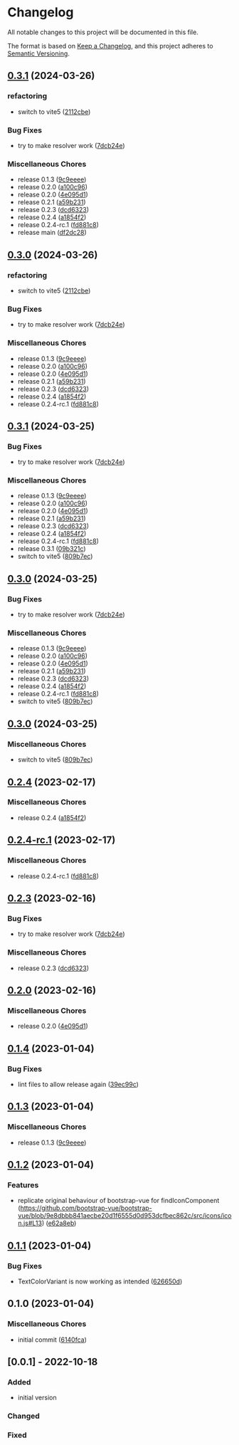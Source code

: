 # Changelog

All notable changes to this project will be documented in this file.

The format is based on [Keep a Changelog](https://keepachangelog.com/en/1.0.0/),
and this project adheres to [Semantic Versioning](https://semver.org/spec/v2.0.0.html).

## [0.3.1](https://github.com/boindil/bootstrap-vue-next-icons/compare/bootstrapvuenexticons-v0.3.1...bootstrapvuenexticons-v0.3.1) (2024-03-26)


### refactoring

* switch to vite5 ([2112cbe](https://github.com/boindil/bootstrap-vue-next-icons/commit/2112cbe95111e3a5f89e44103102bae7b479c761))


### Bug Fixes

* try to make resolver work ([7dcb24e](https://github.com/boindil/bootstrap-vue-next-icons/commit/7dcb24e36e0f5d13e1835bb3121212b9168aa1c8))


### Miscellaneous Chores

* release 0.1.3 ([9c9eeee](https://github.com/boindil/bootstrap-vue-next-icons/commit/9c9eeee48737b8ed5923173eb409ea9d5b77711d))
* release 0.2.0 ([a100c96](https://github.com/boindil/bootstrap-vue-next-icons/commit/a100c96eb19d2b4523da17defb5a2e19e17c1d4b))
* release 0.2.0 ([4e095d1](https://github.com/boindil/bootstrap-vue-next-icons/commit/4e095d1f1c4ae80036d05726a5c32540632dc540))
* release 0.2.1 ([a59b231](https://github.com/boindil/bootstrap-vue-next-icons/commit/a59b231f15fb0ecfe789cf9e59ac58b68acefcc7))
* release 0.2.3 ([dcd6323](https://github.com/boindil/bootstrap-vue-next-icons/commit/dcd63232e21a73c56143d7102c0e8b69ad1b5d18))
* release 0.2.4 ([a1854f2](https://github.com/boindil/bootstrap-vue-next-icons/commit/a1854f278c062e9fcb075c22820d8c10bbc3fc7d))
* release 0.2.4-rc.1 ([fd881c8](https://github.com/boindil/bootstrap-vue-next-icons/commit/fd881c8b56fd71d4c3e5243b907811fcbb3f0ef6))
* release main ([df2dc28](https://github.com/boindil/bootstrap-vue-next-icons/commit/df2dc28129cce1966df45f58bb3d927d468f0f17))

## [0.3.0](https://github.com/boindil/bootstrap-vue-next-icons/compare/bootstrapvuenexticons-v0.3.1...bootstrapvuenexticons-v0.3.0) (2024-03-26)


### refactoring

* switch to vite5 ([2112cbe](https://github.com/boindil/bootstrap-vue-next-icons/commit/2112cbe95111e3a5f89e44103102bae7b479c761))


### Bug Fixes

* try to make resolver work ([7dcb24e](https://github.com/boindil/bootstrap-vue-next-icons/commit/7dcb24e36e0f5d13e1835bb3121212b9168aa1c8))


### Miscellaneous Chores

* release 0.1.3 ([9c9eeee](https://github.com/boindil/bootstrap-vue-next-icons/commit/9c9eeee48737b8ed5923173eb409ea9d5b77711d))
* release 0.2.0 ([a100c96](https://github.com/boindil/bootstrap-vue-next-icons/commit/a100c96eb19d2b4523da17defb5a2e19e17c1d4b))
* release 0.2.0 ([4e095d1](https://github.com/boindil/bootstrap-vue-next-icons/commit/4e095d1f1c4ae80036d05726a5c32540632dc540))
* release 0.2.1 ([a59b231](https://github.com/boindil/bootstrap-vue-next-icons/commit/a59b231f15fb0ecfe789cf9e59ac58b68acefcc7))
* release 0.2.3 ([dcd6323](https://github.com/boindil/bootstrap-vue-next-icons/commit/dcd63232e21a73c56143d7102c0e8b69ad1b5d18))
* release 0.2.4 ([a1854f2](https://github.com/boindil/bootstrap-vue-next-icons/commit/a1854f278c062e9fcb075c22820d8c10bbc3fc7d))
* release 0.2.4-rc.1 ([fd881c8](https://github.com/boindil/bootstrap-vue-next-icons/commit/fd881c8b56fd71d4c3e5243b907811fcbb3f0ef6))

## [0.3.1](https://github.com/boindil/bootstrap-vue-next-icons/compare/bootstrapvuenexticons-v0.3.0...bootstrapvuenexticons-v0.3.1) (2024-03-25)

### Bug Fixes

- try to make resolver work ([7dcb24e](https://github.com/boindil/bootstrap-vue-next-icons/commit/7dcb24e36e0f5d13e1835bb3121212b9168aa1c8))

### Miscellaneous Chores

- release 0.1.3 ([9c9eeee](https://github.com/boindil/bootstrap-vue-next-icons/commit/9c9eeee48737b8ed5923173eb409ea9d5b77711d))
- release 0.2.0 ([a100c96](https://github.com/boindil/bootstrap-vue-next-icons/commit/a100c96eb19d2b4523da17defb5a2e19e17c1d4b))
- release 0.2.0 ([4e095d1](https://github.com/boindil/bootstrap-vue-next-icons/commit/4e095d1f1c4ae80036d05726a5c32540632dc540))
- release 0.2.1 ([a59b231](https://github.com/boindil/bootstrap-vue-next-icons/commit/a59b231f15fb0ecfe789cf9e59ac58b68acefcc7))
- release 0.2.3 ([dcd6323](https://github.com/boindil/bootstrap-vue-next-icons/commit/dcd63232e21a73c56143d7102c0e8b69ad1b5d18))
- release 0.2.4 ([a1854f2](https://github.com/boindil/bootstrap-vue-next-icons/commit/a1854f278c062e9fcb075c22820d8c10bbc3fc7d))
- release 0.2.4-rc.1 ([fd881c8](https://github.com/boindil/bootstrap-vue-next-icons/commit/fd881c8b56fd71d4c3e5243b907811fcbb3f0ef6))
- release 0.3.1 ([09b321c](https://github.com/boindil/bootstrap-vue-next-icons/commit/09b321c135c4c4a61975a0eb876c446ab0f9658f))
- switch to vite5 ([809b7ec](https://github.com/boindil/bootstrap-vue-next-icons/commit/809b7ec726c07d2721304dcfbb1d551d67f71774))

## [0.3.0](https://github.com/boindil/bootstrap-vue-next-icons/compare/bootstrapvuenexticons-v0.3.0...bootstrapvuenexticons-v0.3.0) (2024-03-25)

### Bug Fixes

- try to make resolver work ([7dcb24e](https://github.com/boindil/bootstrap-vue-next-icons/commit/7dcb24e36e0f5d13e1835bb3121212b9168aa1c8))

### Miscellaneous Chores

- release 0.1.3 ([9c9eeee](https://github.com/boindil/bootstrap-vue-next-icons/commit/9c9eeee48737b8ed5923173eb409ea9d5b77711d))
- release 0.2.0 ([a100c96](https://github.com/boindil/bootstrap-vue-next-icons/commit/a100c96eb19d2b4523da17defb5a2e19e17c1d4b))
- release 0.2.0 ([4e095d1](https://github.com/boindil/bootstrap-vue-next-icons/commit/4e095d1f1c4ae80036d05726a5c32540632dc540))
- release 0.2.1 ([a59b231](https://github.com/boindil/bootstrap-vue-next-icons/commit/a59b231f15fb0ecfe789cf9e59ac58b68acefcc7))
- release 0.2.3 ([dcd6323](https://github.com/boindil/bootstrap-vue-next-icons/commit/dcd63232e21a73c56143d7102c0e8b69ad1b5d18))
- release 0.2.4 ([a1854f2](https://github.com/boindil/bootstrap-vue-next-icons/commit/a1854f278c062e9fcb075c22820d8c10bbc3fc7d))
- release 0.2.4-rc.1 ([fd881c8](https://github.com/boindil/bootstrap-vue-next-icons/commit/fd881c8b56fd71d4c3e5243b907811fcbb3f0ef6))
- switch to vite5 ([809b7ec](https://github.com/boindil/bootstrap-vue-next-icons/commit/809b7ec726c07d2721304dcfbb1d551d67f71774))

## [0.3.0](https://github.com/boindil/bootstrap-vue-next-icons/compare/bootstrapvuenexticons-v0.2.4...bootstrapvuenexticons-v0.3.0) (2024-03-25)

### Miscellaneous Chores

- switch to vite5 ([809b7ec](https://github.com/boindil/bootstrap-vue-next-icons/commit/809b7ec726c07d2721304dcfbb1d551d67f71774))

## [0.2.4](https://github.com/boindil/bootstrap-vue-3-icons/compare/v0.2.4-rc.1...v0.2.4) (2023-02-17)

### Miscellaneous Chores

- release 0.2.4 ([a1854f2](https://github.com/boindil/bootstrap-vue-3-icons/commit/a1854f278c062e9fcb075c22820d8c10bbc3fc7d))

## [0.2.4-rc.1](https://github.com/boindil/bootstrap-vue-3-icons/compare/v0.2.3...v0.2.4-rc.1) (2023-02-17)

### Miscellaneous Chores

- release 0.2.4-rc.1 ([fd881c8](https://github.com/boindil/bootstrap-vue-3-icons/commit/fd881c8b56fd71d4c3e5243b907811fcbb3f0ef6))

## [0.2.3](https://github.com/boindil/bootstrap-vue-3-icons/compare/v0.2.2...v0.2.3) (2023-02-16)

### Bug Fixes

- try to make resolver work ([7dcb24e](https://github.com/boindil/bootstrap-vue-3-icons/commit/7dcb24e36e0f5d13e1835bb3121212b9168aa1c8))

### Miscellaneous Chores

- release 0.2.3 ([dcd6323](https://github.com/boindil/bootstrap-vue-3-icons/commit/dcd63232e21a73c56143d7102c0e8b69ad1b5d18))

## [0.2.0](https://github.com/boindil/bootstrap-vue-3-icons/compare/v0.1.4...v0.2.0) (2023-02-16)

### Miscellaneous Chores

- release 0.2.0 ([4e095d1](https://github.com/boindil/bootstrap-vue-3-icons/commit/4e095d1f1c4ae80036d05726a5c32540632dc540))

## [0.1.4](https://github.com/boindil/bootstrap-vue-next-icons/compare/v0.1.3...v0.1.4) (2023-01-04)

### Bug Fixes

- lint files to allow release again ([39ec99c](https://github.com/boindil/bootstrap-vue-next-icons/commit/39ec99cb3f4fbef4399a6f54b4704510cc01b100))

## [0.1.3](https://github.com/boindil/bootstrap-vue-next-icons/compare/v0.1.2...v0.1.3) (2023-01-04)

### Miscellaneous Chores

- release 0.1.3 ([9c9eeee](https://github.com/boindil/bootstrap-vue-next-icons/commit/9c9eeee48737b8ed5923173eb409ea9d5b77711d))

## [0.1.2](https://github.com/boindil/bootstrap-vue-next-icons/compare/v0.1.1...v0.1.2) (2023-01-04)

### Features

- replicate original behaviour of bootstrap-vue for findIconComponent (https://github.com/bootstrap-vue/bootstrap-vue/blob/9e8dbbb841aecbe20d1f6555d0d953dcfbec862c/src/icons/icon.js#L13) ([e62a8eb](https://github.com/boindil/bootstrap-vue-next-icons/commit/e62a8ebb5121885aeadc01e2b16ced1b55a57fce))

## [0.1.1](https://github.com/boindil/bootstrap-vue-next-icons/compare/v0.1.0...v0.1.1) (2023-01-04)

### Bug Fixes

- TextColorVariant is now working as intended ([626650d](https://github.com/boindil/bootstrap-vue-next-icons/commit/626650dae8a68b63ad7c3920d059cd396e642199))

## 0.1.0 (2023-01-04)

### Miscellaneous Chores

- initial commit ([6140fca](https://github.com/boindil/bootstrap-vue-next-icons/commit/6140fca9aeb03e8757489887eda56302c2acf7d4))

## [0.0.1] - 2022-10-18

### Added

- initial version

### Changed

### Fixed
